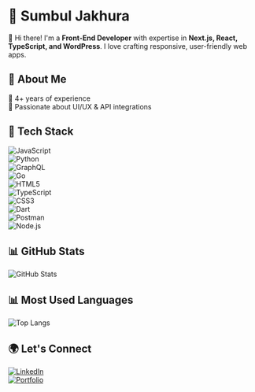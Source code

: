 # 🚀 Sumbul Jakhura  

👋 Hi there! I'm a **Front-End Developer** with expertise in **Next.js, React, TypeScript, and WordPress**. I love crafting responsive, user-friendly web apps.  

## 📌 About Me  
🔹 4+ years of experience  
🔹 Passionate about UI/UX & API integrations  

## 🔧 Tech Stack  
![JavaScript](https://img.shields.io/badge/JavaScript-F7DF1E?style=flat&logo=javascript&logoColor=black)  
![Python](https://img.shields.io/badge/Python-3776AB?style=flat&logo=python&logoColor=white)  
![GraphQL](https://img.shields.io/badge/GraphQL-E10098?style=flat&logo=graphql&logoColor=white)  
![Go](https://img.shields.io/badge/Go-00ADD8?style=flat&logo=go&logoColor=white)  
![HTML5](https://img.shields.io/badge/HTML5-E34F26?style=flat&logo=html5&logoColor=white)  
![TypeScript](https://img.shields.io/badge/TypeScript-3178C6?style=flat&logo=typescript&logoColor=white)  
![CSS3](https://img.shields.io/badge/CSS3-1572B6?style=flat&logo=css3&logoColor=white)  
![Dart](https://img.shields.io/badge/Dart-0175C2?style=flat&logo=dart&logoColor=white)  
![Postman](https://img.shields.io/badge/Postman-FF6C37?style=flat&logo=postman&logoColor=white)  
![Node.js](https://img.shields.io/badge/Node.js-43853D?style=flat&logo=node.js&logoColor=white)  

## 📊 GitHub Stats  
![GitHub Stats](https://github-readme-stats.vercel.app/api?username=sumbuljakhura&show_icons=true&theme=radical)  

## 📊 Most Used Languages  
![Top Langs](https://github-readme-stats.vercel.app/api/top-langs/?username=sumbuljakhura&layout=compact&theme=radical)

## 🌍 Let's Connect  
[![LinkedIn](https://img.shields.io/badge/LinkedIn-0A66C2?style=flat&logo=linkedin&logoColor=white)](https://www.linkedin.com/in/your-profile/)  
[![Portfolio](https://img.shields.io/badge/Portfolio-000000?style=flat&logo=vercel&logoColor=white)](https://your-portfolio.com)  
